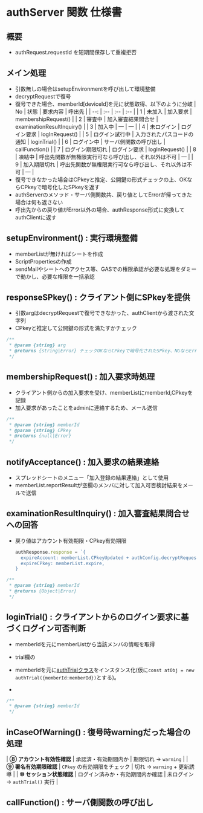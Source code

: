 # authServer 関数 仕様書

## 概要

- authRequest.requestId を短期間保存して重複拒否

## メイン処理

- 引数無しの場合はsetupEnvironmentを呼び出して環境整備
- decryptRequestで復号
- 復号できた場合、memberId[deviceId]を元に状態取得、以下のように分岐
	| No | 状態 | 要求内容 | 呼出先 |
  | --: | :-- | :-- | :-- |
	| 1 | 未加入 | 加入要求 | membershipRequest() |
	| 2 | 審査中 | 加入審査結果問合せ | examinationResultInquiry() |
	| 3 | 加入中 | — | — |
	| 4 | 未ログイン | ログイン要求 | logInRequest() |
	| 5 | ログイン試行中 | 入力されたパスコードの通知 | loginTrial() |
	| 6 | ログイン中 | サーバ側関数の呼び出し | callFunction() |
	| 7 | ログイン期限切れ | ログイン要求 | logInRequest() |
	| 8 | 凍結中 | 呼出先関数が無権限実行可なら呼び出し、それ以外は不可 | — |
	| 9 | 加入期限切れ | 呼出先関数が無権限実行可なら呼び出し、それ以外は不可 | — |
- 復号できなかった場合はCPkeyと推定、公開鍵の形式チェックの上、OKならCPkeyで暗号化したSPkeyを返す
- authServerのメソッド・サーバ側関数共、戻り値としてErrorが帰ってきた場合は何も返さない
- 呼出先からの戻り値がError以外の場合、authResponse形式に変換してauthClientに返す

## setupEnvironment() : 実行環境整備

- memberListが無ければシートを作成
- ScriptPropertiesの作成
- sendMailやシートへのアクセス等、GASでの権限承認が必要な処理をダミーで動かし、必要な権限を一括承認

## responseSPkey() : クライアント側にSPkeyを提供

- 引数argはdecryptRequestで復号できなかった、authClientから渡された文字列
- CPkeyと推定して公開鍵の形式を満たすかチェック

```js
/**
 * @param {string} arg
 * @returns {string|Error} チェックOKならCPkeyで暗号化されたSPkey、NGならErrorを返す
 */
```

## membershipRequest() : 加入要求時処理

- クライアント側からの加入要求を受け、memberListにmemberId,CPkeyを記録
- 加入要求があったことをadminに連絡するため、メール送信

```js
/**
 * @param {string} memberId
 * @param {string} CPkey
 * @returns {null|Error}
 */
```

## notifyAcceptance() : 加入要求の結果連絡

- スプレッドシートのメニュー「加入登録の結果連絡」として使用
- memberList.reportResultが空欄のメンバに対して加入可否検討結果をメールで送信

## examinationResultInquiry() : 加入審査結果問合せへの回答

- 戻り値はアカウント有効期限・CPkey有効期限
  ```js
  authResponse.response = `{
    expireAccount: memberList.CPkeyUpdated + authConfig.decryptRequest.loginLifeTime,
    expireCPkey: memberList.expire,
  }
  ```

```js
/**
 * @param {string} memberId
 * @returns {Object|Error}
 */
```

## loginTrial() : クライアントからのログイン要求に基づくログイン可否判断

- memberIdを元にmemberListから当該メンバの情報を取得
- trial欄の

- memberIdを元に[authTrialクラス](class.authTrial.md)をインスタンス化(仮に`const atObj = new authTrial({memberId:memberId})`とする)。
- 


```js
/**
 * @param {string} memberId
 */
```

## inCaseOfWarning() : 復号時warningだった場合の処理

| **⑧ アカウント有効性確認** | 承認済・有効期間内か | 期限切れ → `warning` |
| **⑨ 署名有効期限確認** | `CPkey` の有効期限をチェック | 切れ → `warning` + 更新誘導 |
| **⑩ セッション状態確認** | ログイン済みか・有効期間内か確認 | 未ログイン → `authTrial()` 実行 |

## callFunction() : サーバ側関数の呼び出し